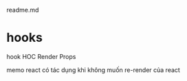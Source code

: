 readme.md 


# hooks


hook
HOC
Render Props


memo react có tác dụng khi không muốn re-render của react